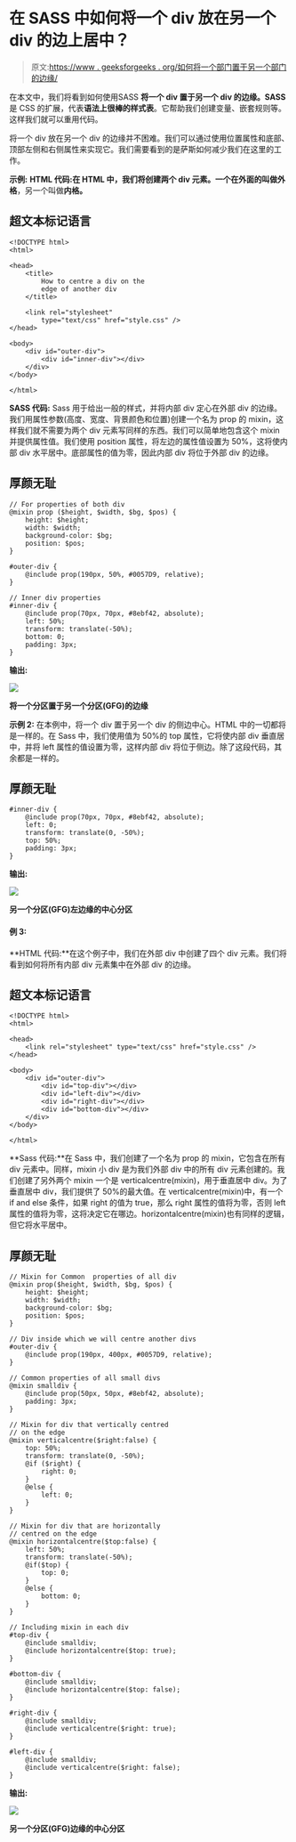 # 在 SASS 中如何将一个 div 放在另一个 div 的边上居中？

> 原文:[https://www . geeksforgeeks . org/如何将一个部门置于另一个部门的边缘/](https://www.geeksforgeeks.org/how-to-center-a-div-on-the-edge-of-another-div-in-sass/)

在本文中，我们将看到如何使用SASS **将一个 div 置于另一个 div 的边缘。SASS** 是 CSS 的扩展，代表**语法上很棒的样式表**。它帮助我们创建变量、嵌套规则等。这样我们就可以重用代码。

将一个 div 放在另一个 div 的边缘并不困难。我们可以通过使用位置属性和底部、顶部左侧和右侧属性来实现它。我们需要看到的是萨斯如何减少我们在这里的工作。

**示例:**
**HTML 代码:**在 HTML 中，我们将创建两个 div 元素。一个在外面的叫做**外格**，另一个叫做**内格。**

## 超文本标记语言

```
<!DOCTYPE html>
<html>

<head>
    <title>
        How to centre a div on the 
        edge of another div
    </title>

    <link rel="stylesheet" 
        type="text/css" href="style.css" />
</head>

<body>
    <div id="outer-div">
        <div id="inner-div"></div>
    </div>
</body>

</html>
```

**SASS 代码:** Sass 用于给出一般的样式，并将内部 div 定心在外部 div 的边缘。我们用属性参数(高度、宽度、背景颜色和位置)创建一个名为 prop 的 mixin，这样我们就不需要为两个 div 元素写同样的东西。我们可以简单地包含这个 mixin 并提供属性值。我们使用 position 属性，将左边的属性值设置为 50%，这将使内部 div 水平居中。底部属性的值为零，因此内部 div 将位于外部 div 的边缘。

## 厚颜无耻

```
// For properties of both div
@mixin prop ($height, $width, $bg, $pos) {
    height: $height;
    width: $width;
    background-color: $bg;
    position: $pos;
}

#outer-div {
    @include prop(190px, 50%, #0057D9, relative);
}

// Inner div properties
#inner-div {
    @include prop(70px, 70px, #8ebf42, absolute);
    left: 50%;
    transform: translate(-50%);
    bottom: 0;
    padding: 3px;
}
```

**输出:**

![](img/343044bd3252d931e0968a31b14d1c6d.png)

**将一个分区置于另一个分区(GFG)的边缘**

**示例 2:** 在本例中，将一个 div 置于另一个 div 的侧边中心。HTML 中的一切都将是一样的。在 Sass 中，我们使用值为 50%的 top 属性，它将使内部 div 垂直居中，并将 left 属性的值设置为零，这样内部 div 将位于侧边。除了这段代码，其余都是一样的。

## 厚颜无耻

```
#inner-div {
    @include prop(70px, 70px, #8ebf42, absolute);
    left: 0;
    transform: translate(0, -50%);
    top: 50%;
    padding: 3px;
}
```

**输出:**

![](img/a664ee4dbb9da8234771f94506537cb9.png)

**另一个分区(GFG)左边缘的中心分区**

#### 例 3:

**HTML 代码:**在这个例子中，我们在外部 div 中创建了四个 div 元素。我们将看到如何将所有内部 div 元素集中在外部 div 的边缘。

## 超文本标记语言

```
<!DOCTYPE html>
<html>

<head>
    <link rel="stylesheet" type="text/css" href="style.css" />
</head>

<body>
    <div id="outer-div">
        <div id="top-div"></div>
        <div id="left-div"></div>
        <div id="right-div"></div>
        <div id="bottom-div"></div>
    </div>
</body>

</html>
```

**Sass 代码:**在 Sass 中，我们创建了一个名为 prop 的 mixin，它包含在所有 div 元素中。同样，mixin 小 div 是为我们外部 div 中的所有 div 元素创建的。我们创建了另外两个 mixin 一个是 verticalcentre(mixin)，用于垂直居中 div。为了垂直居中 div，我们提供了 50%的最大值。在 verticalcentre(mixin)中，有一个 if and else 条件，如果 right 的值为 true，那么 right 属性的值将为零，否则 left 属性的值将为零，这将决定它在哪边。horizontalcentre(mixin)也有同样的逻辑，但它将水平居中。

## 厚颜无耻

```
// Mixin for Common  properties of all div
@mixin prop($height, $width, $bg, $pos) {
    height: $height;
    width: $width;
    background-color: $bg;
    position: $pos;
}

// Div inside which we will centre another divs
#outer-div {
    @include prop(190px, 400px, #0057D9, relative);
}

// Common properties of all small divs
@mixin smalldiv {
    @include prop(50px, 50px, #8ebf42, absolute);
    padding: 3px;
}

// Mixin for div that vertically centred
// on the edge
@mixin verticalcentre($right:false) {
    top: 50%;
    transform: translate(0, -50%);
    @if ($right) {
        right: 0;
    }
    @else {
        left: 0;
    }
}

// Mixin for div that are horizontally
// centred on the edge
@mixin horizontalcentre($top:false) {
    left: 50%;
    transform: translate(-50%);
    @if($top) {
        top: 0;
    }
    @else {
        bottom: 0;
    }
}

// Including mixin in each div
#top-div {
    @include smalldiv;
    @include horizontalcentre($top: true);
}

#bottom-div {
    @include smalldiv;
    @include horizontalcentre($top: false);
}

#right-div {
    @include smalldiv;
    @include verticalcentre($right: true);
}

#left-div {
    @include smalldiv;
    @include verticalcentre($right: false);
}
```

**输出:**

![](img/ffeebe94063511943c471cc72d936d91.png)

**另一个分区(GFG)边缘的中心分区**